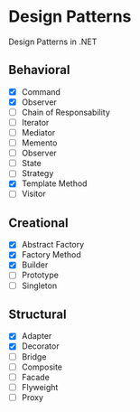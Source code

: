 # Design Patterns

Design Patterns in .NET

## Behavioral

- [x] Command 
- [x] Observer 
- [ ] Chain of Responsability
- [ ] Iterator
- [ ] Mediator
- [ ] Memento
- [ ] Observer
- [ ] State
- [ ] Strategy
- [x] Template Method
- [ ] Visitor

## Creational

- [x] Abstract Factory 
- [x] Factory Method
- [x] Builder
- [ ] Prototype
- [ ] Singleton 

## Structural

- [x] Adapter 
- [x] Decorator
- [ ] Bridge
- [ ] Composite
- [ ] Facade
- [ ] Flyweight
- [ ] Proxy
